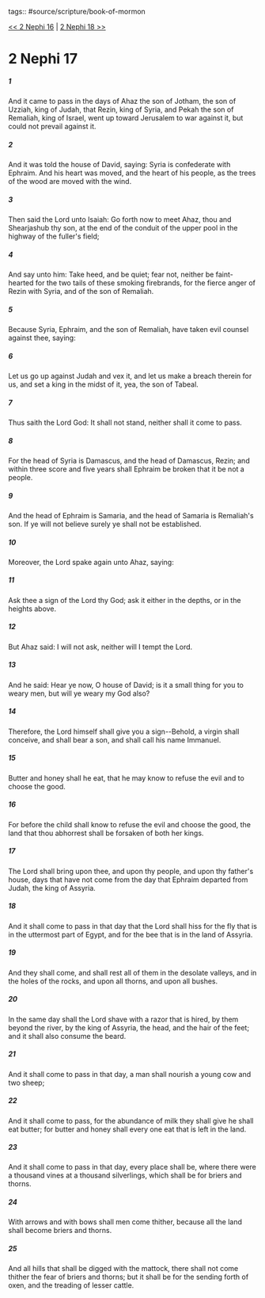 tags:: #source/scripture/book-of-mormon

[<< 2 Nephi 16](/Book_of_Mormon/02_2_Nephi/2_Nephi_16.md) | [2 Nephi 18 >>](/Book_of_Mormon/02_2_Nephi/2_Nephi_18.md)

# 2 Nephi 17

##### 1

And it came to pass in the days of Ahaz the son of Jotham, the son of Uzziah, king of Judah, that Rezin, king of Syria, and Pekah the son of Remaliah, king of Israel, went up toward Jerusalem to war against it, but could not prevail against it.

##### 2

And it was told the house of David, saying: Syria is confederate with Ephraim. And his heart was moved, and the heart of his people, as the trees of the wood are moved with the wind.

##### 3

Then said the Lord unto Isaiah: Go forth now to meet Ahaz, thou and Shearjashub thy son, at the end of the conduit of the upper pool in the highway of the fuller's field;

##### 4

And say unto him: Take heed, and be quiet; fear not, neither be faint-hearted for the two tails of these smoking firebrands, for the fierce anger of Rezin with Syria, and of the son of Remaliah.

##### 5

Because Syria, Ephraim, and the son of Remaliah, have taken evil counsel against thee, saying:

##### 6

Let us go up against Judah and vex it, and let us make a breach therein for us, and set a king in the midst of it, yea, the son of Tabeal.

##### 7

Thus saith the Lord God: It shall not stand, neither shall it come to pass.

##### 8

For the head of Syria is Damascus, and the head of Damascus, Rezin; and within three score and five years shall Ephraim be broken that it be not a people.

##### 9

And the head of Ephraim is Samaria, and the head of Samaria is Remaliah's son. If ye will not believe surely ye shall not be established.

##### 10

Moreover, the Lord spake again unto Ahaz, saying:

##### 11

Ask thee a sign of the Lord thy God; ask it either in the depths, or in the heights above.

##### 12

But Ahaz said: I will not ask, neither will I tempt the Lord.

##### 13

And he said: Hear ye now, O house of David; is it a small thing for you to weary men, but will ye weary my God also?

##### 14

Therefore, the Lord himself shall give you a sign--Behold, a virgin shall conceive, and shall bear a son, and shall call his name Immanuel.

##### 15

Butter and honey shall he eat, that he may know to refuse the evil and to choose the good.

##### 16

For before the child shall know to refuse the evil and choose the good, the land that thou abhorrest shall be forsaken of both her kings.

##### 17

The Lord shall bring upon thee, and upon thy people, and upon thy father's house, days that have not come from the day that Ephraim departed from Judah, the king of Assyria.

##### 18

And it shall come to pass in that day that the Lord shall hiss for the fly that is in the uttermost part of Egypt, and for the bee that is in the land of Assyria.

##### 19

And they shall come, and shall rest all of them in the desolate valleys, and in the holes of the rocks, and upon all thorns, and upon all bushes.

##### 20

In the same day shall the Lord shave with a razor that is hired, by them beyond the river, by the king of Assyria, the head, and the hair of the feet; and it shall also consume the beard.

##### 21

And it shall come to pass in that day, a man shall nourish a young cow and two sheep;

##### 22

And it shall come to pass, for the abundance of milk they shall give he shall eat butter; for butter and honey shall every one eat that is left in the land.

##### 23

And it shall come to pass in that day, every place shall be, where there were a thousand vines at a thousand silverlings, which shall be for briers and thorns.

##### 24

With arrows and with bows shall men come thither, because all the land shall become briers and thorns.

##### 25

And all hills that shall be digged with the mattock, there shall not come thither the fear of briers and thorns; but it shall be for the sending forth of oxen, and the treading of lesser cattle.
